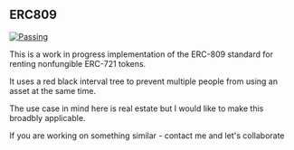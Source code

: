 ## ERC809

[![Passing](https://circleci.com/gh/gtaschuk/erc809.svg?style=svg)](https://circleci.com/gh/gtaschuk/erc809/master)


This is a work in progress implementation of the ERC-809 standard for renting nonfungible ERC-721 tokens.

It uses a red black interval tree to prevent multiple people from using an asset at the same time.

The use case in mind here is real estate but I would like to make this broadbly applicable.

If you are working on something similar - contact me and let's collaborate
